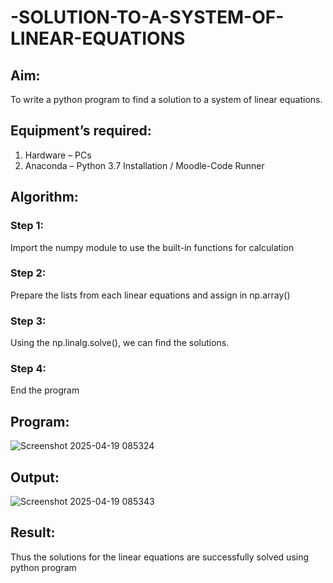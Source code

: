 # -SOLUTION-TO-A-SYSTEM-OF-LINEAR-EQUATIONS
## Aim:
To write a python program to find a solution to a system of linear equations.
## Equipment’s required:
1. 	Hardware – PCs
2. 	Anaconda – Python 3.7 Installation / Moodle-Code Runner
## Algorithm:
### Step 1: 
Import the numpy module to use the built-in functions for calculation
### Step 2: 
Prepare the lists from each linear equations and assign in np.array()
### Step 3: 
Using the np.linalg.solve(), we can find the solutions.
### Step 4: 
End the program
## Program:
![Screenshot 2025-04-19 085324](https://github.com/user-attachments/assets/57e3bfa9-024a-4e17-a4fb-52ad6c955b43)

## Output:
![Screenshot 2025-04-19 085343](https://github.com/user-attachments/assets/378f85c7-67ea-4e45-b012-6bbe565abf5e)

## Result: 
Thus the solutions for the linear equations are successfully solved using python program

